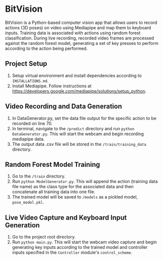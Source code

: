 # BitVision

BitVision is a Python-based computer vision app that allows users to record actions (3D poses) on video using Mediapipe and map them to keyboard inputs. Training data is associated with actions using random forest classification. 
During live recording, recorded video frames are processed against the random forest model, generating a set of key presses to perform according to the action being performed.

## Project Setup
1. Setup virtual environment and install dependencies according to `INSTALLATIONS.md`.
2. Install Mediapipe. Follow instructions at https://developers.google.com/mediapipe/solutions/setup_python.

## Video Recording and Data Generation
1. In DataGenerator.py, set the data file output for the specific action to be recorded on line 70.
2. In terminal, navigate to the `/predict` directory and run `python DataGenerator.py`. This will start the webcam and begin recording mediapipe data.
3. The output data .csv file will be stored in the `/train/training_data` directory.

## Random Forest Model Training 
1. Go to the `/train` directory.
2. Run `python ModelGenerator.py`. This will append the action (training data file name) as the class type for the associated data and then concatenate all training data into one file.
3. The trained model will be saved to `/models` as a pickled model, `pose_model.pkl`.

## Live Video Capture and Keyboard Input Generation
1. Go to the project root directory.
2. Run `python main.py`. This will start the webcam video capture and begin generating key inputs according to the trained model and controller inputs specified in the `Controller` module's `control_scheme`.
